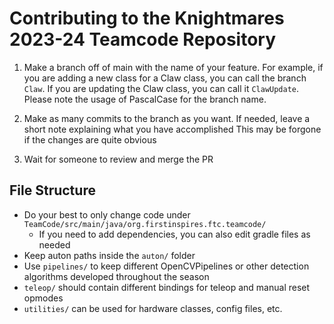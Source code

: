 # Contributing to the Knightmares 2023-24 Teamcode Repository

1. Make a branch off of main with the name of your feature. For example, if you are adding a new class for a Claw
class, you can call the branch `Claw`. If you are updating the Claw class, you can call it `ClawUpdate`.
Please note the usage of PascalCase for the branch name.

2. Make as many commits to the branch as you want. If needed, leave a short note explaining what you have accomplished
This may be forgone if the changes are quite obvious

3. Wait for someone to review and merge the PR


## File Structure

- Do your best to only change code under `TeamCode/src/main/java/org.firstinspires.ftc.teamcode/`
  - If you need to add dependencies, you can also edit gradle files as needed
- Keep auton paths inside the `auton/` folder
- Use `pipelines/` to keep different OpenCVPipelines or other detection algorithms developed throughout the season
- `teleop/` should contain different bindings for teleop and manual reset opmodes
- `utilities/` can be used for hardware classes, config files, etc.